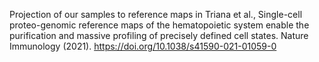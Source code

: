 Projection of our samples to reference maps in Triana et al., Single-cell proteo-genomic reference maps of the hematopoietic system enable the purification and massive profiling of precisely defined cell states. Nature Immunology (2021). https://doi.org/10.1038/s41590-021-01059-0
